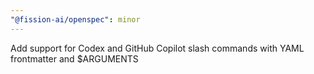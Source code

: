 ```yaml
---
"@fission-ai/openspec": minor
---
```


Add support for Codex and GitHub Copilot slash commands with YAML frontmatter and $ARGUMENTS
